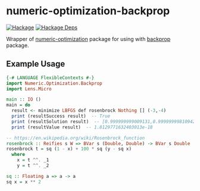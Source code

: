 # numeric-optimization-backprop

[![Hackage](https://img.shields.io/hackage/v/numeric-optimization-backprop.svg)](https://hackage.haskell.org/package/numeric-optimization-backprop)
[![Hackage Deps](https://img.shields.io/hackage-deps/v/numeric-optimization-backprop.svg)](https://packdeps.haskellers.com/feed?needle=numeric-optimization-backprop)

Wrapper of [numeric-optimization](https://hackage.haskell.org/package/numeric-optimization) package for using with [backprop](https://hackage.haskell.org/package/backprop) package.

## Example Usage

```haskell
{-# LANGUAGE FlexibleContexts #-}
import Numeric.Optimization.Backprop
import Lens.Micro

main :: IO ()
main = do
  result <- minimize LBFGS def rosenbrock Nothing [] (-3,-4)
  print (resultSuccess result)  -- True
  print (resultSolution result)  -- [0.999999999009131,0.9999999981094296]
  print (resultValue result)  -- 1.8129771632403013e-18

-- https://en.wikipedia.org/wiki/Rosenbrock_function
rosenbrock :: Reifies s W => BVar s (Double, Double) -> BVar s Double
rosenbrock t = sq (1 - x) + 100 * sq (y - sq x)
  where
    x = t ^^. _1
    y = t ^^. _2

sq :: Floating a => a -> a
sq x = x ** 2
```
